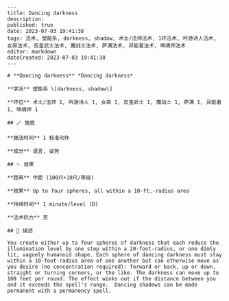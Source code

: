 
    ---
    title: Dancing darkness
    description: 
    published: true
    date: 2023-07-03 19:41:38
    tags: 法术, 塑能系, darkness, shadow, 术士/法师法术, 1环法术, 吟游诗人法术, 女巫法术, 反圣武士法术, 魔战士法术, 萨满法术, 异能者法术, 唤魂师法术
    editor: markdown
    dateCreated: 2023-07-03 19:41:38
    ---

    # **Dancing darkness** *Dancing darkness*

    **学派** 塑能系 \[darkness, shadow\] 

    **环位** 术士/法师 1, 吟游诗人 1, 女巫 1, 反圣武士 1, 魔战士 1, 萨满 1, 异能者 1, 唤魂师 1

    ## 🪄 施放

    **施法时间** 1 标准动作

    **成分** 语言, 姿势

    ## ✨ 效果  

    **距离** 中距 (100尺+10尺/等级) 

    **效果** Up to four spheres, all within a 10-ft.-radius area 

    **持续时间** 1 minute/level (D) 

    **法术抗力** 否

    ## 📖 描述

    You create either up to four spheres of darkness that each reduce the illumination level by one step within a 20-foot-radius, or one dimly lit, vaguely humanoid shape. Each sphere of dancing darkness must stay within a 10-foot-radius area of one another but can otherwise move as you desire (no concentration required): forward or back, up or down, straight or turning corners, or the like. The darkness can move up to 100 feet per round. The effect winks out if the distance between you and it exceeds the spell's range.  Dancing shadows can be made permanent with a permanency spell.
    